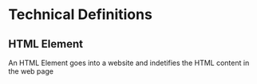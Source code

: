 # Technical Definitions

## HTML Element
An HTML Element goes into a website and indetifies the HTML content in the web page
